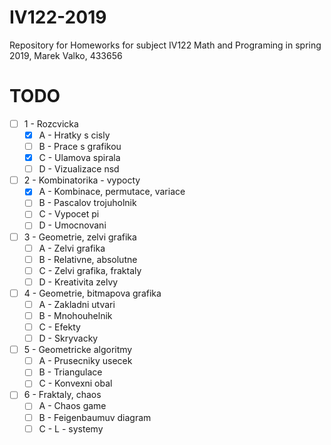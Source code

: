 # IV122-2019
Repository for Homeworks for subject IV122 Math and Programing in spring 2019, Marek Valko, 433656

# TODO
- [ ] 1 - Rozcvicka
  - [X] A - Hratky s cisly
  - [ ] B - Prace s grafikou
  - [X] C - Ulamova spirala
  - [ ] D - Vizualizace nsd
- [ ] 2 - Kombinatorika - vypocty
  - [X] A - Kombinace, permutace, variace
  - [ ] B - Pascalov trojuholnik
  - [ ] C - Vypocet pi
  - [ ] D - Umocnovani
- [ ] 3 - Geometrie, zelvi grafika
  - [ ] A - Zelvi grafika
  - [ ] B - Relativne, absolutne
  - [ ] C - Zelvi grafika, fraktaly
  - [ ] D - Kreativita zelvy
- [ ] 4 - Geometrie, bitmapova grafika
  - [ ] A - Zakladni utvari
  - [ ] B - Mnohouhelnik
  - [ ] C - Efekty
  - [ ] D - Skryvacky
- [ ] 5 - Geometricke algoritmy
  - [ ] A - Prusecniky usecek
  - [ ] B - Triangulace
  - [ ] C - Konvexni obal
- [ ] 6 - Fraktaly, chaos
  - [ ] A - Chaos game
  - [ ] B - Feigenbaumuv diagram
  - [ ] C - L - systemy
